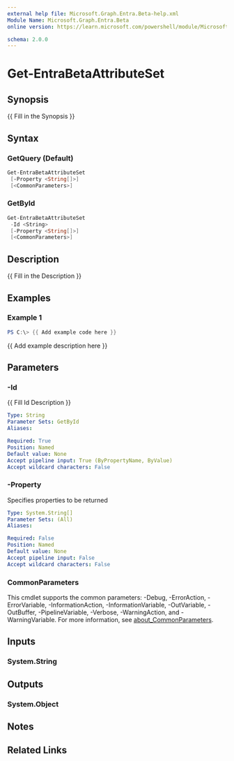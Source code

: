 ```yaml
---
external help file: Microsoft.Graph.Entra.Beta-help.xml
Module Name: Microsoft.Graph.Entra.Beta
online version: https://learn.microsoft.com/powershell/module/Microsoft.Graph.Entra.Beta/Get-EntraBetaAttributeSet

schema: 2.0.0
---
```


# Get-EntraBetaAttributeSet

## Synopsis
{{ Fill in the Synopsis }}

## Syntax

### GetQuery (Default)

```powershell
Get-EntraBetaAttributeSet
 [-Property <String[]>]
 [<CommonParameters>]
```

### GetById

```powershell
Get-EntraBetaAttributeSet
 -Id <String>
 [-Property <String[]>]
 [<CommonParameters>]
```

## Description
{{ Fill in the Description }}

## Examples

### Example 1
```powershell
PS C:\> {{ Add example code here }}
```

{{ Add example description here }}

## Parameters

### -Id
{{ Fill Id Description }}

```yaml
Type: String
Parameter Sets: GetById
Aliases:

Required: True
Position: Named
Default value: None
Accept pipeline input: True (ByPropertyName, ByValue)
Accept wildcard characters: False
```

### -Property

Specifies properties to be returned

```yaml
Type: System.String[]
Parameter Sets: (All)
Aliases:

Required: False
Position: Named
Default value: None
Accept pipeline input: False
Accept wildcard characters: False
```

### CommonParameters
This cmdlet supports the common parameters: -Debug, -ErrorAction, -ErrorVariable, -InformationAction, -InformationVariable, -OutVariable, -OutBuffer, -PipelineVariable, -Verbose, -WarningAction, and -WarningVariable. For more information, see [about_CommonParameters](https://go.microsoft.com/fwlink/?LinkID=113216).

## Inputs

### System.String

## Outputs

### System.Object
## Notes

## Related Links
